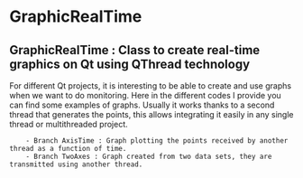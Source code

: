 <h1>GraphicRealTime</h1>
        
<h2>GraphicRealTime : Class to create real-time graphics on Qt using QThread technology</h2>
        
<p>For different Qt projects, it is interesting to be able to create and use graphs when we want to do monitoring. 
 Here in the different codes I provide you can find some examples of graphs. 
 Usually it works thanks to a second thread that generates the points, this allows integrating it easily in any single thread or multithreaded project.</p>
        
        - Branch AxisTime : Graph plotting the points received by another thread as a function of time.
        - Branch TwoAxes : Graph created from two data sets, they are transmitted using another thread.
